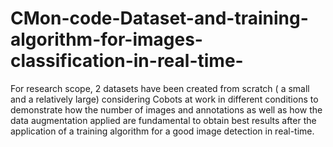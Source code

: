 # CMon-code-Dataset-and-training-algorithm-for-images-classification-in-real-time-




For research scope, 2 datasets have been created from scratch ( a small and a relatively large) considering Cobots at work in different conditions to demonstrate how the number of images and annotations as well as how the data augmentation applied are fundamental to obtain best results after the application of a training algorithm for a good image detection in real-time.
